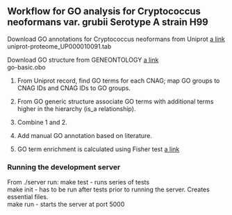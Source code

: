 ## Workflow for GO analysis for Cryptococcus neoformans var. grubii Serotype A strain H99

Download GO annotations for Cryptococcus neoformans from Uniprot [a link](https://www.uniprot.org/uniprot/?query=yourlist:M202108126320BA52A5CE8FCD097CB85A53697A3510768EK&sort=yourlist:M202108126320BA52A5CE8FCD097CB85A53697A3510768EK&columns=yourlist(M202108126320BA52A5CE8FCD097CB85A53697A3510768EK),isomap(M202108126320BA52A5CE8FCD097CB85A53697A3510768EK),id,genes,genes(ALTERNATIVE),protein%20names,genes(PREFERRED),genes(ORF),genes(OLN),entry%20name)   
uniprot-proteome_UP000010091.tab

Download GO structure from GENEONTOLOGY [a link](http://geneontology.org/docs/download-ontology/#go_basic)   
go-basic.obo

1. From Uniprot record, find GO terms for each CNAG; map GO groups to CNAG IDs and CNAG IDs to GO groups.

2. From GO generic structure associate GO terms with additional terms higher in the hierarchy (is_a relationship).

3. Combine 1 and 2.

4. Add manual GO annotation based on literature. 

5. GO term enrichment is calculated using Fisher test [a link](https://docs.scipy.org/doc/scipy/reference/generated/scipy.stats.fisher_exact.html#scipy.stats.fisher_exact)

### Running the development server
From ./server run:
make test - runs series of tests  
make init - has to be run after tests prior to running the server. Creates essential files.  
make run - starts the server at port 5000  
